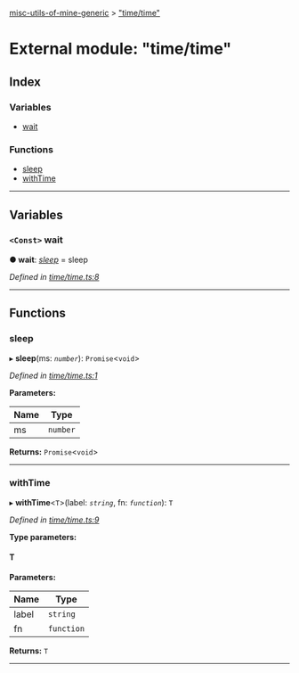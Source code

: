 [misc-utils-of-mine-generic](../README.md) > ["time/time"](../modules/_time_time_.md)

# External module: "time/time"

## Index

### Variables

* [wait](_time_time_.md#wait)

### Functions

* [sleep](_time_time_.md#sleep)
* [withTime](_time_time_.md#withtime)

---

## Variables

<a id="wait"></a>

### `<Const>` wait

**● wait**: *[sleep](_time_time_.md#sleep)* =  sleep

*Defined in [time/time.ts:8](https://github.com/cancerberoSgx/misc-utils-of-mine/blob/087758d/misc-utils-of-mine-generic/src/time/time.ts#L8)*

___

## Functions

<a id="sleep"></a>

###  sleep

▸ **sleep**(ms: *`number`*): `Promise`<`void`>

*Defined in [time/time.ts:1](https://github.com/cancerberoSgx/misc-utils-of-mine/blob/087758d/misc-utils-of-mine-generic/src/time/time.ts#L1)*

**Parameters:**

| Name | Type |
| ------ | ------ |
| ms | `number` |

**Returns:** `Promise`<`void`>

___
<a id="withtime"></a>

###  withTime

▸ **withTime**<`T`>(label: *`string`*, fn: *`function`*): `T`

*Defined in [time/time.ts:9](https://github.com/cancerberoSgx/misc-utils-of-mine/blob/087758d/misc-utils-of-mine-generic/src/time/time.ts#L9)*

**Type parameters:**

#### T 
**Parameters:**

| Name | Type |
| ------ | ------ |
| label | `string` |
| fn | `function` |

**Returns:** `T`

___

